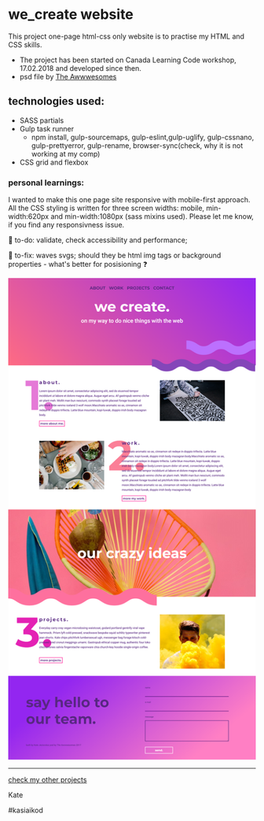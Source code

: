 # we_create website
This project one-page html-css only website is to practise my HTML and CSS skills.
* The project has been started on Canada Learning Code workshop, 17.02.2018 and developed since then.
* psd file by [The Awwwesomes](http://theawwwesomes.org/)

## technologies used:
* SASS partials
* Gulp task runner
    * npm install, gulp-sourcemaps, gulp-eslint,gulp-uglify, gulp-cssnano, gulp-prettyerror, gulp-rename, browser-sync(check, why it is not working at my comp)
* CSS grid and flexbox

### personal learnings:
I wanted to make this one page site responsive with mobile-first approach. All the CSS styling is written for three screen widths: mobile, min-width:620px and min-width:1080px (sass mixins used).
Please let me know, if you find any responsivness issue.

:pushpin: to-do: validate, check accessibility and performance;

:pushpin: to-fix: waves svgs; should they be html img tags or background properties - what's better for posisioning :question:

![we_create_mockup](/images/we_create_one_page.png)
___________________________________
[check my other projects](https://github.com/pinaska)


Kate

#kasiaikod
